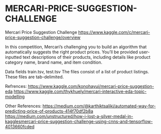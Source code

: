 # MERCARI-PRICE-SUGGESTION-CHALLENGE


Mercari Price Suggestion Challenge
https://www.kaggle.com/c/mercari-price-suggestion-challenge/overview


In this competition, Mercari’s challenging you to build an algorithm that automatically suggests the right product prices. You’ll be provided user-inputted text descriptions of their products, including details like product category name, brand name, and item condition.

Data fields train.tsv, test.tsv The files consist of a list of product listings. These files are tab-delimited.

Refrences:
https://www.kaggle.com/konohayui/mercari-price-suggestion-eda
https://www.kaggle.com/thykhuely/mercari-interactive-eda-topic-modelling

Other References:
https://medium.com/@karthiktsaliki/automated-way-for-predicting-price-of-products-414f70df2b8a
https://medium.com/unstructured/how-i-lost-a-silver-medal-in-kagglesmercari-price-suggestion-challenge-using-cnns-and-tensorflow-4013660fcded

